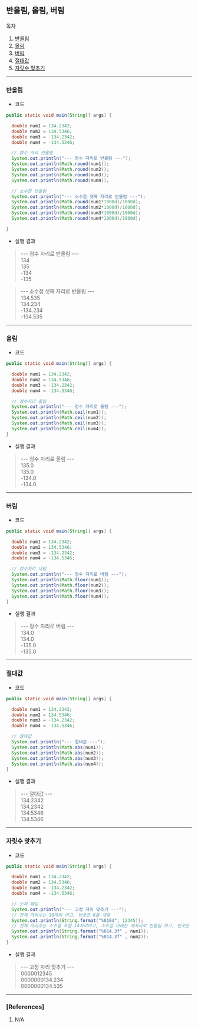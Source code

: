 ## 반올림, 올림, 버림

목차

1. [반올림](#반올림)
1. [올림](#올림)
1. [버림](#버림)
1. [절대값](#절대값)
1. [자릿수 맞추기](#자릿수-맞추기)

* * *

### 반올림

- 코드

```Java
public static void main(String[] args) {

  double num1 = 134.2342;
  double num2 = 134.5346;
  double num3 = -134.2342;
  double num4 = -134.5346;

  // 정수 자리 반올림
  System.out.println("--- 정수 자리로 반올림 ---");
  System.out.println(Math.round(num1));
  System.out.println(Math.round(num2));
  System.out.println(Math.round(num3));
  System.out.println(Math.round(num4));

  // 소수점 반올림
  System.out.println("--- 소수점 셋째 자리로 반올림 ---");
  System.out.println(Math.round(num1*1000d)/1000d);
  System.out.println(Math.round(num2*1000d)/1000d);
  System.out.println(Math.round(num3*1000d)/1000d);
  System.out.println(Math.round(num4*1000d)/1000d);

}
```

- 실행 결과
> --- 정수 자리로 반올림 ---  
> 134  
> 135  
> -134  
> -135  

> --- 소수점 셋째 자리로 반올림 ---  
> 134.535  
> 134.234  
> -134.234  
> -134.535  

* * *

### 올림

- 코드
```Java
public static void main(String[] args) {

  double num1 = 134.2342;
  double num2 = 134.5346;
  double num3 = -134.2342;
  double num4 = -134.5346;

  // 정수자리 올림
  System.out.println("--- 정수 자리로 올림 ---");
  System.out.println(Math.ceil(num1));
  System.out.println(Math.ceil(num2));
  System.out.println(Math.ceil(num3));
  System.out.println(Math.ceil(num4));
}
```

- 실행 결과
> --- 정수 자리로 올림 ---  
> 135.0  
> 135.0  
> -134.0  
> -134.0  

* * *

### 버림

- 코드
```Java
public static void main(String[] args) {

  double num1 = 134.2342;
  double num2 = 134.5346;
  double num3 = -134.2342;
  double num4 = -134.5346;

  // 정수자리 내림
  System.out.println("--- 정수 자리로 버림 ---");
  System.out.println(Math.floor(num1));
  System.out.println(Math.floor(num2));
  System.out.println(Math.floor(num3));
  System.out.println(Math.floor(num4));
}
```

- 실행 결과
> --- 정수 자리로 버림 ---  
> 134.0  
> 134.0  
> -135.0  
> -135.0  

* * *

### 절대값

- 코드
```Java
public static void main(String[] args) {

  double num1 = 134.2342;
  double num2 = 134.5346;
  double num3 = -134.2342;
  double num4 = -134.5346;

  // 절대값
  System.out.println("--- 절대값 ---");
  System.out.println(Math.abs(num1));
  System.out.println(Math.abs(num2));
  System.out.println(Math.abs(num3));
  System.out.println(Math.abs(num4));
}
```

- 실행 결과
> --- 절대값 ---  
> 134.2342  
> 134.2342  
> 134.5346  
> 134.5346  

* * *

### 자릿수 맞추기

- 코드
```Java
public static void main(String[] args) {

  double num1 = 134.2342;
  double num2 = 134.5346;
  double num3 = -134.2342;
  double num4 = -134.5346;

  // 숫자 패딩
  System.out.println("--- 고정 자리 맞추기 ---");
  // 전체 자리수는 10자리 이고, 빈곳은 0을 채움
  System.out.println(String.format("%010d", 12345));
  // 전체 자리수는 소수점 포함 14자리이고, 소수점 아래는 세자리로 반올림 하고, 빈곳은 0으로 채움
  System.out.println(String.format("%014.3f" , num1));
  System.out.println(String.format("%014.3f" , num2));
}
```

- 실행 결과
> --- 고정 자리 맞추기 ---  
> 0000012345  
> 0000000134.234  
> 0000000134.535  

* * *

### [References]
1. N/A
